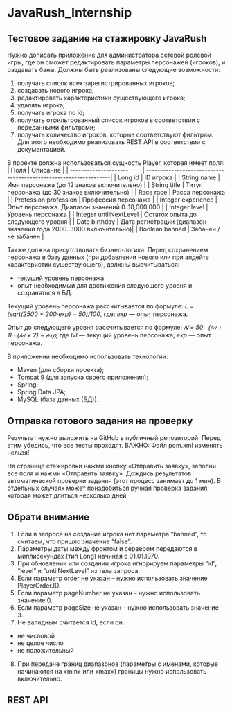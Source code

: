 # JavaRush_Internship
## Тестовое задание на стажировку JavaRush
Нужно дописать приложение для администратора сетевой ролевой игры, где он сможет редактировать 
параметры персонажей (игроков), и раздавать баны. Должны быть реализованы следующие 
возможности:
1. получать список всех зарегистрированных игроков;
2. создавать нового игрока;
3. редактировать характеристики существующего игрока;
4. удалять игрока;
5. получать игрока по id;
6. получать отфильтрованный список игроков в соответствии с переданными фильтрами;
7. получать количество игроков, которые соответствуют фильтрам.
Для этого необходимо реализовать REST API в соответствии с документацией. 

В проекте должна использоваться сущность Player, которая имеет поля:
| Поля                      | Описание                                                         |
| --------------------------| -----------------------------------------------------------------|
| Long id                   | ID игрока                                                        |
| String name               | Имя персонажа (до 12 знаков включительно)                        |
| String title              | Титул персонажа (до 30 знаков включительно)                      |
| Race race                 | Расса персонажа                                                  | 
| Profession profession     | Профессия персонажа                                              |
| Integer experience        | Опыт персонажа. Диапазон значений 0..10,000,000                  | 
| Integer level             | Уровень персонажа                                                |
| Integer untilNextLevel    | Остаток опыта до следующего уровня                               |
| Date birthday             | Дата регистрации (диапазон значений года 2000..3000 включительно)|
| Boolean banned            | Забанен / не забанен                                             |

Также должна присутствовать бизнес-логика:
Перед сохранением персонажа в базу данных (при добавлении нового или при апдейте характеристик 
существующего), должны высчитываться:
- текущий уровень персонажа
- опыт необходимый для достижения следующего уровня
и сохраняться в БД. 

Текущий уровень персонажа рассчитывается по формуле: 𝐿 = _(sqrt(2500 + 200·exp) − 50)/100_, где:
_exp_ — опыт персонажа.

Опыт до следующего уровня рассчитывается по формуле:
_𝑁 = 50 ∙ (𝑙𝑣𝑙 + 1) ∙ (𝑙𝑣𝑙 + 2) − 𝑒𝑥𝑝_, где _lvl_ — текущий уровень персонажа;
_exp_ — опыт персонажа.

В приложении необходимо использовать технологии:
* Maven (для сборки проекта);
* Tomcat 9 (для запуска своего приложения);
* Spring;
* Spring Data JPA;
* MySQL (база данных (БД)). 

## Отправка готового задания на проверку

Результат нужно выложить на GitHub в публичный репозиторий.
Перед этим убедись, что все тесты проходят. ВАЖНО: Файл pom.xml изменять 
нельзя!

На странице стажировки нажми кнопку «Отправить заявку», заполни все поля и нажми
«Отправить заявку». Дождись результатов автоматической проверки задания (этот 
процесс занимает до 1 мин). В отдельных случаях может понадобиться ручная проверка 
задания, которая может длиться несколько дней

## Обрати внимание

1. Если в запросе на создание игрока нет параметра “banned”, то считаем, что пришло 
значение “false”.
2. Параметры даты между фронтом и сервером передаются в миллисекундах (тип Long)
начиная с 01.01.1970.
3. При обновлении или создании игрока игнорируем параметры “id”, “level” и 
“untilNextLevel” из тела запроса.
4. Если параметр order не указан – нужно использовать значение PlayerOrder.ID.
5. Если параметр pageNumber не указан – нужно использовать значение 0.
6. Если параметр pageSize не указан – нужно использовать значение 3.
7. Не валидным считается id, если он:
- не числовой
- не целое число
- не положительный
8. При передаче границ диапазонов (параметры с именами, которые начинаются на «min»
или «max») границы нужно использовать включительно.

## REST API
